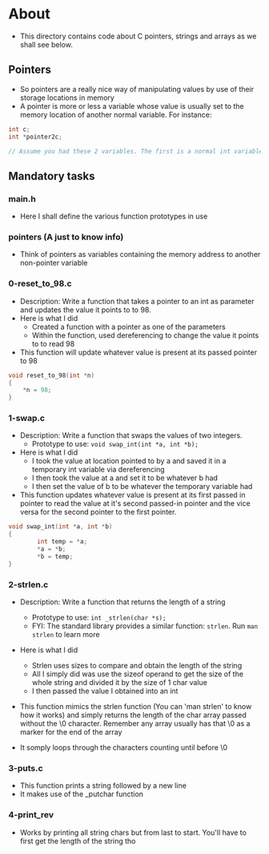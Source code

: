 # About
- This directory contains code about C pointers, strings and arrays as we shall see below.


## Pointers
- So pointers are a really nice way of manipulating values by use of their storage locations in memory
- A pointer is more or less a variable whose value is usually set to the memory location of another normal variable. For instance:
``` c
int c;
int *pointer2c;

// Assume you had these 2 variables. The first is a normal int variable and the second is an int variable that references the location of an int
```
## Mandatory tasks
### main.h
- Here I shall define the various function prototypes in use

### pointers (A just to know info)
- Think of pointers as variables containing the memory address to another non-pointer variable

### 0-reset_to_98.c
- Description: Write a function that takes a pointer to an int as parameter and updates the value it points to to 98.
- Here is what I did
	- Created a function with a pointer as one of the parameters
	- Within the function, used dereferencing to change the value it points to to read 98
- This function will update whatever value is present at its passed pointer to 98
``` c
void reset_to_98(int *n)
{
	*n = 98;
}
```

### 1-swap.c
- Description: Write a function that swaps the values of two integers.
	- Prototype to use: `void swap_int(int *a, int *b);`
- Here is what I did
	- I took the value at location pointed to by a and saved it in a temporary int variable via dereferencing
	- I then took the value at a and set it to be whatever b had
	- I then set the value of b to be whatever the temporary variable had
- This function updates whatever value is present at its first passed in pointer to read the value at it's second passed-in pointer and the vice versa for the second pointer to the first pointer.
``` c
void swap_int(int *a, int *b)
{
        int temp = *a;
        *a = *b;
        *b = temp;
}
```


### 2-strlen.c
- Description: Write a function that returns the length of a string
	-  Prototype to use: `int _strlen(char *s);`
	- FYI: The standard library provides a similar function: `strlen`. Run `man strlen` to learn more

- Here is what I did
	- Strlen uses sizes to compare and obtain the length of the string
	- All I simply did was use the sizeof operand to get the size of the whole string and divided it by the size of 1 char value
	- I then passed the value I obtained into an int
- This function mimics the strlen function (You can 'man strlen' to know how it works) and simply returns the length of the char array passed without the \0 character. Remember any array usually has that \0 as a marker for the end of the array
- It somply loops through the characters counting until before \0

### 3-puts.c
- This function prints a string followed by a new line
- It makes use of the _putchar function

### 4-print_rev
- Works by printing all string chars but from last to start. You'll have to first get the length of the string tho
